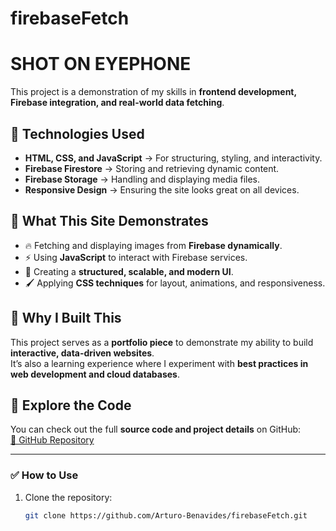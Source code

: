 # firebaseFetch
# SHOT ON EYEPHONE

This project is a demonstration of my skills in **frontend development, Firebase integration, and real-world data fetching**.

## 🚀 Technologies Used
- **HTML, CSS, and JavaScript** → For structuring, styling, and interactivity.
- **Firebase Firestore** → Storing and retrieving dynamic content.
- **Firebase Storage** → Handling and displaying media files.
- **Responsive Design** → Ensuring the site looks great on all devices.

## 📸 What This Site Demonstrates
- 🔥 Fetching and displaying images from **Firebase dynamically**.
- ⚡ Using **JavaScript** to interact with Firebase services.
- 🎨 Creating a **structured, scalable, and modern UI**.
- 🖌️ Applying **CSS techniques** for layout, animations, and responsiveness.

## 🎯 Why I Built This
This project serves as a **portfolio piece** to demonstrate my ability to build **interactive, data-driven websites**.  
It’s also a learning experience where I experiment with **best practices in web development and cloud databases**.

## 🔗 Explore the Code
You can check out the full **source code and project details** on GitHub:  
[🔗 GitHub Repository](https://github.com/Arturo-Benavides/firebaseFetch.git)

---

### ✅ How to Use
1. Clone the repository:
   ```sh
   git clone https://github.com/Arturo-Benavides/firebaseFetch.git
